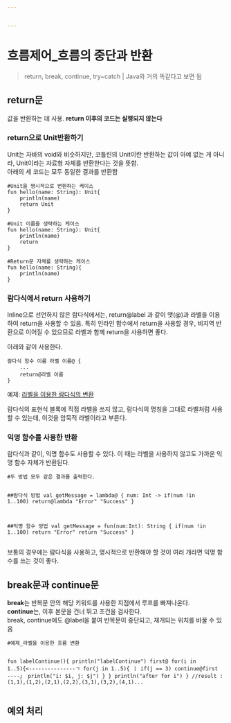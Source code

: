 ```yaml
---


---
```


<h1 id="흐름제어_흐름의-중단과-반환">흐름제어_흐름의 중단과 반환</h1>
<blockquote>
<p>return, break, continue, try~catch | Java와 거의 똑같다고 보면 됨</p>
</blockquote>
<h2 id="return문">return문</h2>
<p>값을 반환하는 데 사용. <strong>return 이후의 코드는 실행되지 않는다</strong></p>
<h3 id="return으로-unit반환하기">return으로 Unit반환하기</h3>
<p>Unit는 자바의 void와 비슷하지만, 코틀린의 Unit이란 반환하는 값이 아예 없는 게 아니라, Unit이라는 자료형 자체를 반환한다는 것을 뜻함.<br>
아래의 세 코드는 모두 동일한 결과를 반환함</p>
<pre><code>#Unit을 명시적으로 변환하는 케이스
fun hello(name: String): Unit{
	println(name)
	return Unit
}
</code></pre>
<pre><code>#Unit 이름을 생략하는 케이스
fun hello(name: String): Unit{
	println(name)
	return
}
</code></pre>
<pre><code>#Return문 자체를 생략하는 케이스
fun hello(name: String){
	println(name)
}
</code></pre>
<h3 id="람다식에서-return-사용하기">람다식에서 return 사용하기</h3>
<p>Inline으로 선언하지 않은 람다식에서는, return@label 과 같이 앳(@)과 라벨을 이용하여 return을 사용할 수 있음. 특히 인라인 함수에서 return을 사용할 경우, 비지역 반환으로 이어질 수 있으므로 라벨과 함께 return을 사용하면 좋다.</p>
<p>아래와 같이 사용한다.</p>
<pre><code>람다식 함수 이름 라벨 이름@ {
	...
	return@라벨 이름
}
</code></pre>
<p>예제: <a href="https://github.com/Walkers15/Kotlin/blob/master/NoInlineLambdaReturn.kt">라벨을 이용한 람다식의 변환</a></p>
<p>람다식의 표현식 블록에 직접 라벨을 쓰지 않고, 람다식의 명칭을 그대로 라벨처럼 사용할 수 있는데, 이것을 암묵적 라벨이라고 부른다.</p>
<h3 id="익명-함수를-사용한-반환">익명 함수를 사용한 반환</h3>
<p>람다식과 같이, 익명 함수도 사용할 수 있다. 이 때는 라벨을 사용하지 않고도 가까운 익명 함수 자체가 반환된다.</p>
<pre><code>#두 방법 모두 같은 결과를 출력한다.

##람다식 방법
val getMessage = lambda@ { num: Int -&gt;
	if(num !in 1..100) return@lambda "Error"
	"Success"
}

##익명 함수 방법
val getMessage = fun(num:Int): String {
	if(num !in 1..100) return "Error"
	return "Success"
}
</code></pre>
<p>보통의 경우에는 람다식을 사용하고, 명시적으로 반환해야 할 것이 여러 개라면 익명 함수를 쓰는 것이 좋다.</p>
<h2 id="break문과-continue문">break문과 continue문</h2>
<p><strong>break</strong>는 반복문 안의 해당 키워드를 사용한 지점에서 루프를 빠져나온다.<br>
<strong>continue</strong>는, 이후 본문을 건너 뛰고 조건을 검사한다.<br>
break, continue에도 @label을 붙여 반복문이 중단되고, 재개되는 위치를 바꿀 수 있음</p>
<pre><code>#예제_라벨을 이용한 흐름 변환

fun labelContinue(){
	println("labelContinue")
	first@ for(i in 1..5){&lt;---------------ㄱ
		for(j in 1..5){                   ㅣ
			if(j == 3) continue@first ----」
			println("i: $i, j: $j")
		}
	}
	println("after for i")
}
//result : (1,1),(1,2),(2,1),(2,2),(3,1),(3,2),(4,1)...
</code></pre>
<h2 id="예외-처리">예외 처리</h2>

